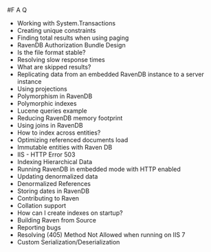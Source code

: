 #F A Q

* Working with System.Transactions
* Creating unique constraints
* Finding total results when using paging
* RavenDB Authorization Bundle Design
* Is the file format stable?
* Resolving slow response times
* What are skipped results?
* Replicating data from an embedded RavenDB instance to a server instance
* Using projections
* Polymorphism in RavenDB
* Polymorphic indexes
* Lucene queries example
* Reducing RavenDB memory footprint
* Using joins in RavenDB
* How to index across entities?
* Optimizing referenced documents load
* Immutable entities with Raven DB
* IIS - HTTP Error 503
* Indexing Hierarchical Data
* Running RavenDB in embedded mode with HTTP enabled
* Updating denormalized data
* Denormalized References
* Storing dates in RavenDB
* Contributing to Raven
* Collation support
* How can I create indexes on startup?
* Building Raven from Source
* Reporting bugs
* Resolving (405) Method Not Allowed when running on IIS 7
* Custom Serialization/Deserialization
